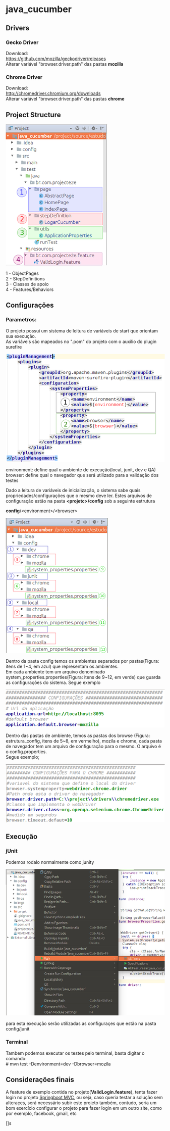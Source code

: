 # java_cucumber
## Drivers
### Gecko Driver
Download:
<br>https://github.com/mozilla/geckodriver/releases
<br>Alterar variável "browser.driver.path" das pastas __mozilla__

### Chrome Driver
Download:
<br>http://chromedriver.chromium.org/downloads
<br>Alterar variável "browser.driver.path" das pastas __chrome__
<br>
## Project Structure
![Project Structure](https://github.com/danzigrossi/java_cucumber/blob/master/imgs/project_view.png)

1 - ObjectPages<br>
2 - StepDefinitions<br>
3 - Classes de apoio<br>
4 - Features/Behaviors<br>


## Configurações


### Parametros:
O projeto possui um sistema de leitura de variáveis de start que orientam sua execução.<br>
As variáveis são mapeados no ".pom" do projeto com o auxilio do plugin surefire <br>

![pom - surefire](https://github.com/danzigrossi/java_cucumber/blob/master/imgs/surefire_variables.png)

environment: define qual o ambiente de execução(local, junit, dev e QA)<br>
browser: define qual o navegador que será utilizado para a validação dos testes<br>

Dado a leitura de variáveis de inicialização, o sistema sabe quais propriedades/configurações que o mesmo deve ler. Estes arquivos de configuração estão na pasta __\<projetc>/config__ sob a seguinte estrutura

__config__/\<environment>/\<browser>

![estrutura config](https://github.com/danzigrossi/java_cucumber/blob/master/imgs/config_estructure.png)

Dentro da pasta config temos os ambientes separados por pastas(Figura: itens de 1\~4, em azul) que representam os ambientes.<br> 
Em cada ambiente tem um arquivo denominado system_properties.properties(Figura: itens de 9\~12, em verde) que guarda as configurações do sistema. Segue exemplo

![System.properties](https://github.com/danzigrossi/java_cucumber/blob/master/imgs/system_properties.png)

Dentro das pastas de ambiente, temos as pastas dos browse (Figura: estrutura_config, itens de 5\~8, em vermelho), mozila e chrome, cada pasta de navegador tem um arquivo de configuração para o mesmo. O arquivo é o config.properties. <br>
Segue exemplo;

![config.properties](https://github.com/danzigrossi/java_cucumber/blob/master/imgs/config_properties.png)

## Execução

### jUnit
Podemos rodalo normalmente como junity

![jUnity](https://github.com/danzigrossi/java_cucumber/blob/master/imgs/exec_junit.png)

para esta execução serão utilizadas as configuraçes que estão na pasta config/junit

### Terminal
Tambem podemos executar os testes pelo terminal, basta digitar o comando:<br>
\# mvn test -Denvironment=dev -Dbrowser=mozila

## Considerações finais
A feature de exemplo contida no projeto(__ValidLogin.feature__), tenta fazer login no projeto [Springboot MVC](https://github.com/danzigrossi/springboot_mvc_example), ou seja, caso queria testar a solução sem alteraçes, será necessário subir este projeto também, contudo, seria um bom exercício configurar o projeto para fazer login em um outro site, como por exemplo, facebook, gmail, etc
 
 []s
